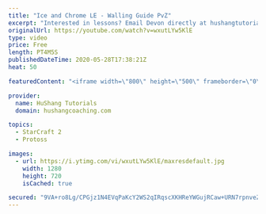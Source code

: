 ```yaml
---
title: "Ice and Chrome LE - Walling Guide PvZ"
excerpt: "Interested in lessons? Email Devon directly at hushangtutorials@outlook.com ------------------------------------------------------------------------------------------------------- Want to support HuShang Tutorials directly? Patreon is a website where you can contribute a monthly donation that will help"
originalUrl: https://youtube.com/watch?v=wxutLYw5KlE
type: video
price: Free
length: PT4M5S
publishedDateTime: 2020-05-28T17:38:21Z
heat: 50

featuredContent: "<iframe width=\"800\" height=\"500\" frameborder=\"0\" src=\"https://www.youtube.com/embed/wxutLYw5KlE\" allow=\"accelerometer; autoplay; encrypted-media; gyroscope; picture-in-picture\" allowfullscreen></iframe>"

provider:
  name: HuShang Tutorials
  domain: hushangcoaching.com

topics:
  - StarCraft 2
  - Protoss

images:
  - url: https://i.ytimg.com/vi/wxutLYw5KlE/maxresdefault.jpg
    width: 1280
    height: 720
    isCached: true

secured: "9VA+ro8Lg/CPGjz1N4EVqPaKcY2WS2qIRqscXKHReYWGujRCaw+URN7rpnveZHlO5UneOeA2IFVdGFfEI3BW9E/zpIL5GuSH/ocix+f9avWCw6mMiRXNeMkzeM6Bg4nzCLMx0BkO8Rm4BhdkW6PR5RGO8ma61PM0OuW5H33pfEVj2NnatLmO0fH9amI1/VW8Qbo68ZMORoLzHnUIej/rSpgq2vZEfj1JLYy1z7JoAIxTKFpFK28uzZDnLEDMbeH7TKubX3gLQVHM3v8KpLhyL8SVoWwk+EocvU6xYFyRUh2vSDZAOnXQPCboUsZG2HYKsszAXjZrgBkNyZdeRIrbB4VC3c55J/OrG4Rx8dme5/Pm48ci2kh6AKENSYQ/GBkqfEQxQHyCGczcyrT6Pm3OkFfZrBVKDrskj1698OfLdf0=;2wcmn03l5N55DbjXLbEcMA=="
---
```



